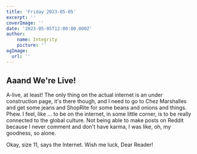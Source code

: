 ```yaml
---
title: 'Friday 2023-05-05'
excerpt: ''
coverImage: ''
date: '2023-05-05T12:00:00.000Z'
author:
	name: Integrity
	picture: ''
ogImage:
  url: ''
---
```


## Aaand We're Live!

A-live, at least! The only thing on the actual internet is an under construction page, it's there though, and I need to go to Chez Marshalles and get some jeans and ShopRite for some beans and onions and things. Phew. I feel, like ... to be on the internet, in some little corner, is to be really connected to the global culture. Not being able to make posts on Reddit because I never comment and don't have karma, I was like, oh, my goodness, so alone.

Okay, size 11, says the Internet. Wish me luck, Dear Reader!
